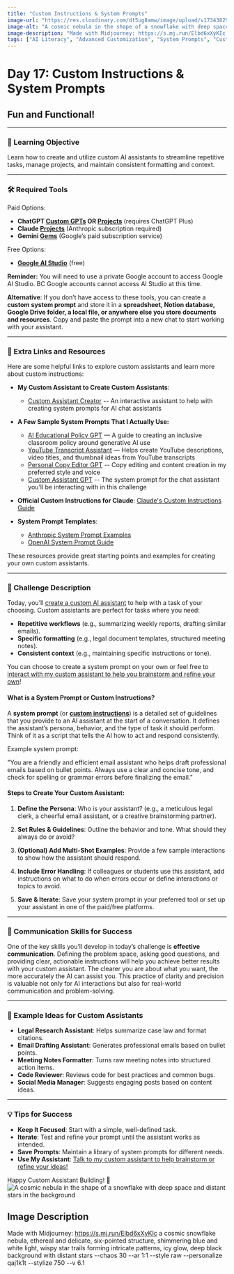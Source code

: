 ```yaml
---
title: "Custom Instructions & System Prompts"
image-url: "https://res.cloudinary.com/dt5ug8amw/image/upload/v1734382959/AI%20Advent%202024/cosmic_nebulae.png"
image-alt: "A cosmic nebula in the shape of a snowflake with deep space and distant stars in the background"
image-description: "Made with Midjourney: https://s.mj.run/Elbd6xXyKIc a cosmic snowflake nebula, ethereal and delicate, six-pointed structure, shimmering blue and white light, wispy star trails forming intricate patterns, icy glow, deep black background with distant stars --chaos 30 --ar 1:1 --style raw --personalize qaj1k1t --stylize 750 --v 6.1"
tags: ["AI Literacy", "Advanced Customization", "System Prompts", "Customization"]
---
```


# Day 17: Custom Instructions & System Prompts

## Fun and Functional!

---

### 🎯 Learning Objective

Learn how to create and utilize custom AI assistants to streamline repetitive tasks, manage projects, and maintain consistent formatting and context.

---

### 🛠️ Required Tools

Paid Options:

- **ChatGPT [Custom GPTs](https://openai.com/index/introducing-gpts/) OR [Projects](https://help.openai.com/en/articles/10169521-using-projects-in-chatgpt)** (requires ChatGPT Plus)  
- **Claude [Projects](https://www.anthropic.com/news/projects)** (Anthropic subscription required)  
- **Gemini [Gems](https://blog.google/products/gemini/google-gems-tips/)** (Google’s paid subscription service)

Free Options:

- [**Google AI Studio**](https://ai.google.dev/gemini-api/docs/ai-studio-quickstart?continue=https%3A%2F%2Fdevelopers.google.com%2Flearn%2Fpathways%2Fsolution-ai-gemini-101%23article-https%3A%2F%2Fai.google.dev%2Fgemini-api%2Fdocs%2Fai-studio-quickstart) (free)

**Reminder:** You will need to use a private Google account to access Google AI Studio. BC Google accounts cannot access AI Studio at this time.	

**Alternative**: If you don’t have access to these tools, you can create a **custom system prompt** and store it in a **spreadsheet, Notion database, Google Drive folder, a local file, or anywhere else you store documents and resources**. Copy and paste the prompt into a new chat to start working with your assistant.

---

### 📂 Extra Links and Resources

Here are some helpful links to explore custom assistants and learn more about custom instructions:

- **My Custom Assistant to Create Custom Assistants**:

  - [Custom Assistant Creator](https://chatgpt.com/g/g-674f2452de748191961e54c90e5fc475-custom-chat-assistant) \-- An interactive assistant to help with creating system prompts for AI chat assistants  
- **A Few Sample System Prompts That I Actually Use:**

  - [AI Educational Policy GPT](https://docs.google.com/document/d/1uBDqxNNyby5yX8ZudiY9Ur3VL_Z0A4vHgRP8CjEqgCs/edit?usp=sharing) — A guide to creating an inclusive classroom policy around generative AI use  
  - [YouTube Transcript Assistant](https://docs.google.com/document/d/1jfrWr9IAplVgY3lG7uRjw2dDZcQ-wzVjb6zbExOO8cg/edit?usp=sharing) — Helps create YouTube descriptions, video titles, and thumbnail ideas from YouTube transcripts  
  - [Personal Copy Editor GPT](https://docs.google.com/document/d/1xXmjZakYyOez57D5WFVPNfqVYlSAewa0N5WSaERJcwA/edit?usp=sharing) \-- Copy editing and content creation in my preferred style and voice  
  - [Custom Assistant GPT](https://docs.google.com/document/d/1fbA_DIJrE_GYrRLLsblpGT05ICbPTZMgFoC1XhapN3Q/edit?usp=sharing) \-- The system prompt for the chat assistant you’ll be interacting with in this challenge  
- **Official Custom Instructions for Claude**: [Claude's Custom Instructions Guide](https://docs.anthropic.com/en/release-notes/system-prompts)

- **System Prompt Templates**:

  - [Anthropic System Prompt Examples](https://docs.anthropic.com/en/docs/build-with-claude/prompt-engineering/system-prompts#legal-contract-analysis-with-role-prompting)  
  - [OpenAI System Prompt Guide](https://platform.openai.com/docs/examples)

These resources provide great starting points and examples for creating your own custom assistants.

---

### 📜 Challenge Description

Today, you’ll [create a custom AI assistant](https://chatgpt.com/g/g-674f2452de748191961e54c90e5fc475-custom-chat-assistant) to help with a task of your choosing. Custom assistants are perfect for tasks where you need:

- **Repetitive workflows** (e.g., summarizing weekly reports, drafting similar emails).  
- **Specific formatting** (e.g., legal document templates, structured meeting notes).  
- **Consistent context** (e.g., maintaining specific instructions or tone).

You can choose to create a system prompt on your own or feel free to [interact with my custom assistant to help you brainstorm and refine your own](https://chatgpt.com/g/g-674f2452de748191961e54c90e5fc475-custom-chat-assistant)\!

#### What is a System Prompt or Custom Instructions?

A **system prompt** (or [**custom instructions**](https://sites.bc.edu/bclawedtech/2023/10/10/system-prompt/)) is a detailed set of guidelines that you provide to an AI assistant at the start of a conversation. It defines the assistant’s persona, behavior, and the type of task it should perform. Think of it as a script that tells the AI how to act and respond consistently.

Example system prompt:

"You are a friendly and efficient email assistant who helps draft professional emails based on bullet points. Always use a clear and concise tone, and check for spelling or grammar errors before finalizing the email."

#### Steps to Create Your Custom Assistant:

1. **Define the Persona**: Who is your assistant? (e.g., a meticulous legal clerk, a cheerful email assistant, or a creative brainstorming partner).

2. **Set Rules & Guidelines**: Outline the behavior and tone. What should they always do or avoid?

3. **(Optional) Add Multi-Shot Examples**: Provide a few sample interactions to show how the assistant should respond.

4. **Include Error Handling**: If colleagues or students use this assistant, add instructions on what to do when errors occur or define interactions or topics to avoid.

5. **Save & Iterate**: Save your system prompt in your preferred tool or set up your assistant in one of the paid/free platforms.

---

### 📝 Communication Skills for Success

One of the key skills you’ll develop in today’s challenge is **effective communication**. Defining the problem space, asking good questions, and providing clear, actionable instructions will help you achieve better results with your custom assistant. The clearer you are about what you want, the more accurately the AI can assist you. This practice of clarity and precision is valuable not only for AI interactions but also for real-world communication and problem-solving.

---

### 📖 Example Ideas for Custom Assistants

- **Legal Research Assistant**: Helps summarize case law and format citations.  
- **Email Drafting Assistant**: Generates professional emails based on bullet points.  
- **Meeting Notes Formatter**: Turns raw meeting notes into structured action items.  
- **Code Reviewer**: Reviews code for best practices and common bugs.  
- **Social Media Manager**: Suggests engaging posts based on content ideas.

---

### 💡 Tips for Success

- **Keep It Focused**: Start with a simple, well-defined task.  
- **Iterate**: Test and refine your prompt until the assistant works as intended.  
- **Save Prompts**: Maintain a library of system prompts for different needs.  
- **Use My Assistant**: [Talk to my custom assistant to help brainstorm or refine your ideas\!](https://chatgpt.com/g/g-674f2452de748191961e54c90e5fc475-custom-chat-assistant)

Happy Custom Assistant Building\! 🤖
![A cosmic nebula in the shape of a snowflake with deep space and distant stars in the background](https://res.cloudinary.com/dt5ug8amw/image/upload/v1734382959/AI%20Advent%202024/cosmic_nebulae.png)
## Image Description
Made with Midjourney: https://s.mj.run/Elbd6xXyKIc a cosmic snowflake nebula, ethereal and delicate, six-pointed structure, shimmering blue and white light, wispy star trails forming intricate patterns, icy glow, deep black background with distant stars --chaos 30 --ar 1:1 --style raw --personalize qaj1k1t --stylize 750 --v 6.1